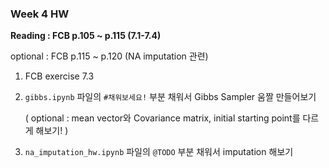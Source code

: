 ### Week 4 HW

**Reading : FCB p.105 ~ p.115 (7.1-7.4)**

optional : FCB p.115 ~ p.120 (NA imputation 관련)



1. FCB exercise 7.3

2. `gibbs.ipynb` 파일의 `#채워보세요!` 부분 채워서 Gibbs Sampler 움짤 만들어보기

   ( optional : mean vector와 Covariance matrix, initial starting point를 다르게 해보기! )

3. `na_imputation_hw.ipynb` 파일의 `@TODO` 부분 채워서 imputation 해보기
